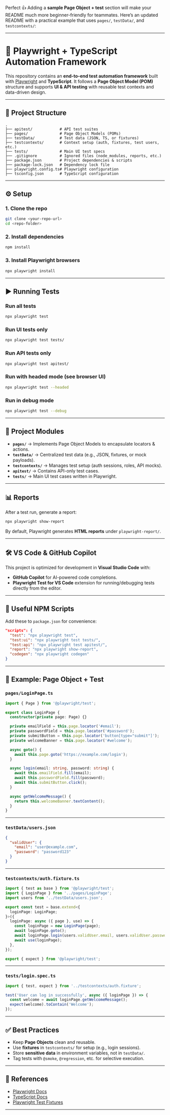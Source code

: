 Perfect 👍 Adding a **sample Page Object + test** section will make your README much more beginner-friendly for teammates. Here’s an updated README with a practical example that uses `pages/`, `testData/`, and `testcontexts/`:

---

# 🚀 Playwright + TypeScript Automation Framework

This repository contains an **end-to-end test automation framework** built with [Playwright](https://playwright.dev/) and **TypeScript**.
It follows a **Page Object Model (POM)** structure and supports **UI & API testing** with reusable test contexts and data-driven design.

---

## 📂 Project Structure

```
.
├── apitest/            # API test suites
├── pages/              # Page Object Models (POMs)
├── testData/           # Test data (JSON, TS, or fixtures)
├── testcontexts/       # Context setup (auth, fixtures, test users, etc.)
├── tests/              # Main UI test specs
├── .gitignore          # Ignored files (node_modules, reports, etc.)
├── package.json        # Project dependencies & scripts
├── package-lock.json   # Dependency lock file
├── playwright.config.ts# Playwright configuration
├── tsconfig.json       # TypeScript configuration
```

---

## ⚙️ Setup

### 1. Clone the repo

```bash
git clone <your-repo-url>
cd <repo-folder>
```

### 2. Install dependencies

```bash
npm install
```

### 3. Install Playwright browsers

```bash
npx playwright install
```

---

## ▶️ Running Tests

### Run all tests

```bash
npx playwright test
```

### Run UI tests only

```bash
npx playwright test tests/
```

### Run API tests only

```bash
npx playwright test apitest/
```

### Run with headed mode (see browser UI)

```bash
npx playwright test --headed
```

### Run in debug mode

```bash
npx playwright test --debug
```

---

## 🧩 Project Modules

* **`pages/`** → Implements Page Object Models to encapsulate locators & actions.
* **`testData/`** → Centralized test data (e.g., JSON, fixtures, or mock payloads).
* **`testcontexts/`** → Manages test setup (auth sessions, roles, API mocks).
* **`apitest/`** → Contains API-only test cases.
* **`tests/`** → Main UI test cases written in Playwright.

---

## 📊 Reports

After a test run, generate a report:

```bash
npx playwright show-report
```

By default, Playwright generates **HTML reports** under `playwright-report/`.

---

## 🛠️ VS Code & GitHub Copilot

This project is optimized for development in **Visual Studio Code** with:

* **GitHub Copilot** for AI-powered code completions.
* **Playwright Test for VS Code** extension for running/debugging tests directly from the editor.

---

## 🔑 Useful NPM Scripts

Add these to `package.json` for convenience:

```json
"scripts": {
  "test": "npx playwright test",
  "test:ui": "npx playwright test tests/",
  "test:api": "npx playwright test apitest/",
  "report": "npx playwright show-report",
  "codegen": "npx playwright codegen"
}
```

---

## 📝 Example: Page Object + Test

### `pages/LoginPage.ts`

```ts
import { Page } from '@playwright/test';

export class LoginPage {
  constructor(private page: Page) {}

  private emailField = this.page.locator('#email');
  private passwordField = this.page.locator('#password');
  private submitButton = this.page.locator('button[type="submit"]');
  private welcomeBanner = this.page.locator('#welcome');

  async goto() {
    await this.page.goto('https://example.com/login');
  }

  async login(email: string, password: string) {
    await this.emailField.fill(email);
    await this.passwordField.fill(password);
    await this.submitButton.click();
  }

  async getWelcomeMessage() {
    return this.welcomeBanner.textContent();
  }
}
```

---

### `testData/users.json`

```json
{
  "validUser": {
    "email": "user@example.com",
    "password": "password123"
  }
}
```

---

### `testcontexts/auth.fixture.ts`

```ts
import { test as base } from '@playwright/test';
import { LoginPage } from '../pages/LoginPage';
import users from '../testData/users.json';

export const test = base.extend<{
  loginPage: LoginPage;
}>({
  loginPage: async ({ page }, use) => {
    const loginPage = new LoginPage(page);
    await loginPage.goto();
    await loginPage.login(users.validUser.email, users.validUser.password);
    await use(loginPage);
  },
});

export { expect } from '@playwright/test';
```

---

### `tests/login.spec.ts`

```ts
import { test, expect } from '../testcontexts/auth.fixture';

test('User can log in successfully', async ({ loginPage }) => {
  const welcome = await loginPage.getWelcomeMessage();
  expect(welcome).toContain('Welcome');
});
```

---

## ✅ Best Practices

* Keep **Page Objects** clean and reusable.
* Use **fixtures** in `testcontexts/` for setup (e.g., login sessions).
* Store **sensitive data** in environment variables, not in `testData/`.
* Tag tests with `@smoke`, `@regression`, etc. for selective execution.

---

## 📌 References

* [Playwright Docs](https://playwright.dev/docs/intro)
* [TypeScript Docs](https://www.typescriptlang.org/docs/)
* [Playwright Test Fixtures](https://playwright.dev/docs/test-fixtures)

---

